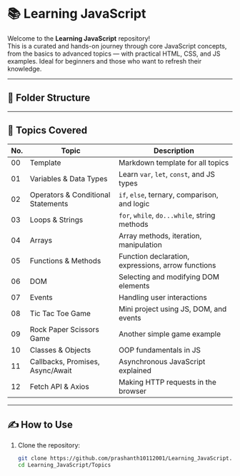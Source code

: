 # 📚 Learning JavaScript

Welcome to the **Learning JavaScript** repository!  
This is a curated and hands-on journey through core JavaScript concepts, from the basics to advanced topics — with practical HTML, CSS, and JS examples. Ideal for beginners and those who want to refresh their knowledge.

---

## 📂 Folder Structure

---

## 🧠 Topics Covered

| No. | Topic                              | Description                                        |
| --- | ---------------------------------- | -------------------------------------------------- |
| 00  | Template                           | Markdown template for all topics                   |
| 01  | Variables & Data Types             | Learn `var`, `let`, `const`, and JS types          |
| 02  | Operators & Conditional Statements | `if`, `else`, ternary, comparison, and logic       |
| 03  | Loops & Strings                    | `for`, `while`, `do...while`, string methods       |
| 04  | Arrays                             | Array methods, iteration, manipulation             |
| 05  | Functions & Methods                | Function declaration, expressions, arrow functions |
| 06  | DOM                                | Selecting and modifying DOM elements               |
| 07  | Events                             | Handling user interactions                         |
| 08  | Tic Tac Toe Game                   | Mini project using JS, DOM, and events             |
| 09  | Rock Paper Scissors Game           | Another simple game example                        |
| 10  | Classes & Objects                  | OOP fundamentals in JS                             |
| 11  | Callbacks, Promises, Async/Await   | Asynchronous JavaScript explained                  |
| 12  | Fetch API & Axios                  | Making HTTP requests in the browser                |

---

## ✍️ How to Use

1. Clone the repository:
   ```bash
   git clone https://github.com/prashanth10112001/Learning_JavaScript.git
   cd Learning_JavaScript/Topics
   ```
